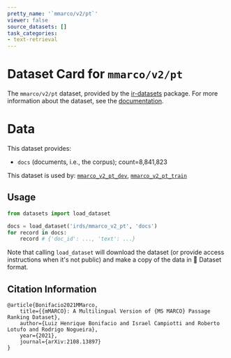 ```yaml
---
pretty_name: '`mmarco/v2/pt`'
viewer: false
source_datasets: []
task_categories:
- text-retrieval
---
```


# Dataset Card for `mmarco/v2/pt`

The `mmarco/v2/pt` dataset, provided by the [ir-datasets](https://ir-datasets.com/) package.
For more information about the dataset, see the [documentation](https://ir-datasets.com/mmarco#mmarco/v2/pt).

# Data

This dataset provides:
 - `docs` (documents, i.e., the corpus); count=8,841,823


This dataset is used by: [`mmarco_v2_pt_dev`](https://huggingface.co/datasets/irds/mmarco_v2_pt_dev), [`mmarco_v2_pt_train`](https://huggingface.co/datasets/irds/mmarco_v2_pt_train)


## Usage

```python
from datasets import load_dataset

docs = load_dataset('irds/mmarco_v2_pt', 'docs')
for record in docs:
    record # {'doc_id': ..., 'text': ...}

```

Note that calling `load_dataset` will download the dataset (or provide access instructions when it's not public) and make a copy of the
data in 🤗 Dataset format.

## Citation Information

```
@article{Bonifacio2021MMarco,
    title={{mMARCO}: A Multilingual Version of {MS MARCO} Passage Ranking Dataset},
    author={Luiz Henrique Bonifacio and Israel Campiotti and Roberto Lotufo and Rodrigo Nogueira},
    year={2021},
    journal={arXiv:2108.13897}
}
```
